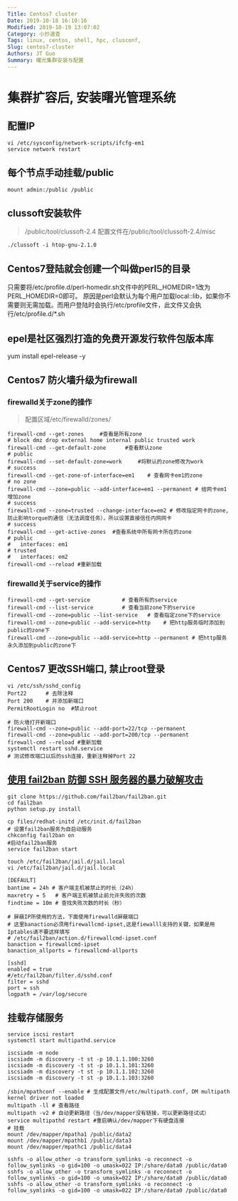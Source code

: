 ```yaml
---
Title: Centos7 cluster
Date: 2019-10-18 16:10:16
Modified: 2019-10-19 13:07:02
Category: 小抄速查
Tags: linux, centos, shell, hpc, clusconf,
Slug: centos7-cluster
Authors: JT Guo
Summary: 曙光集群安装与配置
---
```


# 集群扩容后, 安装曙光管理系统

## 配置IP

```shell
vi /etc/sysconfig/network-scripts/ifcfg-em1
service network restart
```

## 每个节点手动挂载/public

```shell
mount admin:/public /public
```

## clussoft安装软件

> /public/tool/clussoft-2.4
配置文件在/public/tool/clussoft-2.4/misc

```shell
./clussoft -i htop-gnu-2.1.0
```

## Centos7登陆就会创建一个叫做perl5的目录

只需要将/etc/profile.d/perl-homedir.sh文件中的PERL_HOMEDIR=1改为PERL_HOMEDIR=0即可。
原因是perl会默认为每个用户加载local::lib，如果你不需要则无需加载。而用户登陆时会执行/etc/profile文件，此文件又会执行/etc/profile.d/*.sh

## epel是社区强烈打造的免费开源发行软件包版本库

yum install epel-release -y

## Centos7 防火墙升级为firewall

### firewalld关于zone的操作

> 配置区域/etc/firewalld/zones/

```shell
firewall-cmd --get-zones     #查看是所有zone
# block dmz drop external home internal public trusted work
firewall-cmd --get-default-zone      #查看默认zone
# public
firewall-cmd --set-default-zone=work     #将默认的zone修改为work
# success
firewall-cmd --get-zone-of-interface=em1    # 查看网卡em1的zone
# no zone
firewall-cmd --zone=public --add-interface=em1 --permanent # 给网卡em1增加zone
# success
firewall-cmd --zone=trusted --change-interface=em2 # 修改指定网卡的zone, 防止影响torque的通信（无法调度任务），所以设置直接信任内网网卡
# success
firewall-cmd --get-active-zones  #查看系统中所有网卡所在的zone
# public
#   interfaces: em1
# trusted
#   interfaces: em2
firewall-cmd --reload #重新加载
```

### firewalld关于service的操作

```shell
firewall-cmd --get-service          # 查看所有的service
firewall-cmd --list-service         # 查看当前zone下的service
firewall-cmd --zone=public --list-service   # 查看指定zone下的service
firewall-cmd --zone=public --add-service=http    # 把http服务临时添加到public的zone下
firewall-cmd --zone=public --add-service=http --permanent # 把http服务永久添加到public的zone下
```

## Centos7 更改SSH端口, 禁止root登录

```shell
vi /etc/ssh/sshd_config
Port22      # 去除注释
Port 200    # 并添加新端口
PermitRootLogin no  #禁止root

# 防火墙打开新端口
firewall-cmd --zone=public --add-port=22/tcp --permanent
firewall-cmd --zone=public --add-port=200/tcp --permanent
firewall-cmd --reload #重新加载
systemctl restart sshd.service
# 测试修改端口以后的ssh连接，重新注释掉Port 22
```

## [使用 fail2ban 防御 SSH 服务器的暴力破解攻击](fail2ban)

```shell
git clone https://github.com/fail2ban/fail2ban.git
cd fail2ban
python setup.py install

cp files/redhat-initd /etc/init.d/fail2ban
# 设置fail2ban服务为自启动服务
chkconfig fail2ban on
#启动fail2ban服务
service fail2ban start
```

```text
touch /etc/fail2ban/jail.d/jail.local
vi /etc/fail2ban/jail.d/jail.local

[DEFAULT]
bantime = 24h # 客户端主机被禁止的时长（24h）
maxretry = 5   # 客户端主机被禁止前允许失败的次数
findtime = 10m # 查找失败次数的时长（秒）

# 屏蔽IP所使用的方法，下面使用firewalld屏蔽端口
# 这里banaction必须用firewallcmd-ipset,这是fiewalll支持的关键，如果是用Iptables请不要这样填写
# /etc/fail2ban/action.d/firewallcmd-ipset.conf
banaction = firewallcmd-ipset
banaction_allports = firewallcmd-allports

[sshd]
enabled = true
#/etc/fail2ban/filter.d/sshd.conf
filter = sshd
port = ssh
logpath = /var/log/secure
```

## 挂载存储服务

```shell
service iscsi restart
systemctl start multipathd.service

iscsiadm -m node
iscsiadm -m discovery -t st -p 10.1.1.100:3260
iscsiadm -m discovery -t st -p 10.1.1.101:3260
iscsiadm -m discovery -t st -p 10.1.1.102:3260
iscsiadm -m discovery -t st -p 10.1.1.103:3260

/sbin/mpathconf --enable # 生成配置文件/etc/multipath.conf, DM multipath kernel driver not loaded
multipath -ll # 查看路径
multipath -v2 # 自动更新路径（当/dev/mapper没有链接，可以更新路径试试）
service multipathd restart #重启确认/dev/mapper下有硬盘连接
# 挂载
mount /dev/mapper/mpatha1 /public/data2
mount /dev/mapper/mpathb1 /public/data3
mount /dev/mapper/mpathc1 /public/data4

sshfs -o allow_other -o transform_symlinks -o reconnect -o follow_symlinks -o gid=100 -o umask=022 IP:/share/data0 /public/data0
sshfs -o allow_other -o transform_symlinks -o reconnect -o follow_symlinks -o gid=100 -o umask=022 IP:/share/data0 /public/data0
sshfs -o allow_other -o transform_symlinks -o reconnect -o follow_symlinks -o gid=100 -o umask=022 IP:/share/data0 /public/data0
```
